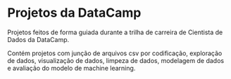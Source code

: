 # Projetos da DataCamp

Projetos feitos de forma guiada durante a trilha de carreira de Cientista de Dados da DataCamp.

Contém projetos com junção de arquivos csv por codificação, exploração de dados, visualização de dados, limpeza de dados, modelagem de dados e avaliação do modelo de machine learning.

